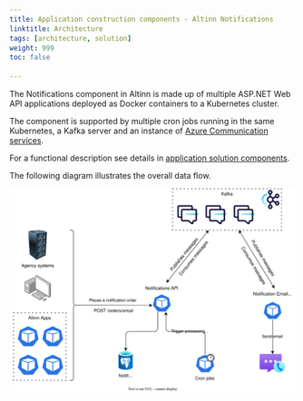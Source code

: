 ```yaml
---
title: Application construction components - Altinn Notifications
linktitle: Architecture
tags: [architecture, solution]
weight: 999
toc: false

---
```


The Notifications component in Altinn is made up of multiple ASP.NET Web API applications 
deployed as Docker containers to a Kubernetes cluster.

The component is supported by multiple cron jobs running in the same Kubernetes, a Kafka server and an instance of 
[Azure Communication services](https://learn.microsoft.com/en-us/azure/communication-services/overview).

For a functional description see details in [application solution components](../../).

The following diagram illustrates the overall data flow.

![Solution diagram](solution.drawio.svg "Solution diagram Altinn Notifications")
